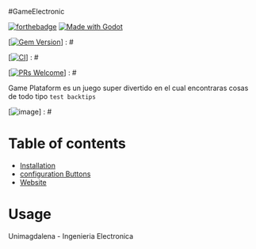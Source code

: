 #GameElectronic

[![forthebadge](http://forthebadge.com/images/badges/made-with-python.svg)](http://forthebadge.com)
[![Made with Godot](https://img.shields.io/badge/Made%20with-Godot-478CBF?style=for-the-badge&logo=godot%20engine&logoColor=white)](https://godotengine.org)

[[![Gem Version](https://badge.fury.io/rb/colorls.svg)](https://badge.fury.io/rb/colorls)] : #

[[![CI](https://github.com/athityakumar/colorls/actions/workflows/ruby.yml/badge.svg)](https://github.com/athityakumar/colorls/actions/workflows/ruby.yml)] : #

[[![PRs Welcome](https://img.shields.io/badge/PRs-welcome-brightgreen.svg?style=shields)](http://makeapullrequest.com)] : #

Game Plataform es un juego super divertido en el cual encontraras cosas de todo tipo `test backtips`

 [![image](https://user-images.githubusercontent.com/17109060/32149040-04f3125c-bd25-11e7-8003-66fd29bc18d4.png)] : #


# Table of contents

- [Installation](#installation)
- [configuration Buttons](#recommended-configurations)
- [Website](#uninstallation)

# Usage
Unimagdalena - Ingenieria Electronica


